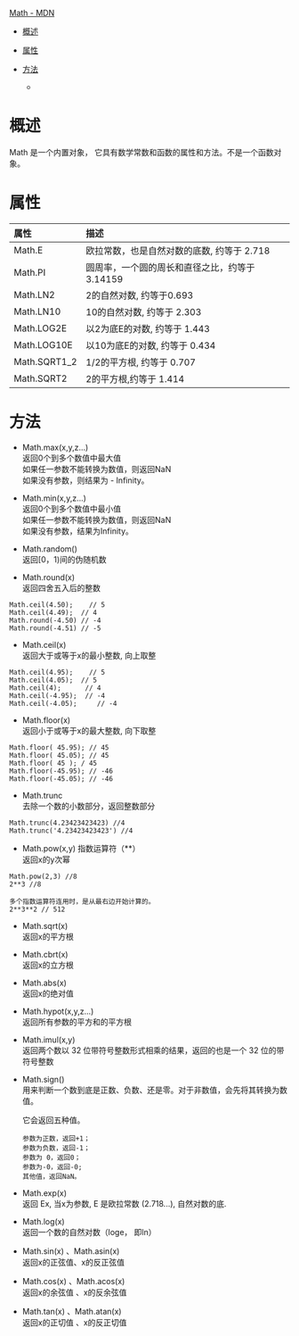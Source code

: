 [Math - MDN](https://developer.mozilla.org/zh-CN/docs/Web/JavaScript/Reference/Global_Objects/Math)

* <a href="#概述">概述</a>
* <a href="#属性">属性</a>
* <a href="#方法">方法</a>

  * <a href="#"></a>

#  <a name="概述">概述</a>
Math 是一个内置对象， 它具有数学常数和函数的属性和方法。不是一个函数对象。

#  <a name="">属性</a>
|属性|描述|
|:-|:-|
| Math.E |欧拉常数，也是自然对数的底数, 约等于 2.718|
| Math.PI | 圆周率，一个圆的周长和直径之比，约等于 3.14159 |
| Math.LN2 | 2的自然对数, 约等于0.693 |
| Math.LN10 | 10的自然对数, 约等于 2.303 |
| Math.LOG2E | 以2为底E的对数, 约等于 1.443 |
| Math.LOG10E  | 以10为底E的对数, 约等于 0.434 |
| Math.SQRT1_2  | 1/2的平方根, 约等于 0.707 |
| Math.SQRT2  | 2的平方根,约等于 1.414  |


#  <a name="">方法</a>

* Math.max(x,y,z...)  
返回0个到多个数值中最大值  
如果任一参数不能转换为数值，则返回NaN  
如果没有参数，则结果为 - Infinity。

* Math.min(x,y,z...)  
返回0个到多个数值中最小值    
如果任一参数不能转换为数值，则返回NaN  
如果没有参数，结果为Infinity。

* Math.random()  
返回[0，1)间的伪随机数

* Math.round(x)  
返回四舍五入后的整数
>
    Math.ceil(4.50);    // 5
    Math.ceil(4.49);  // 4
    Math.round(-4.50) // -4
    Math.round(-4.51) // -5

* Math.ceil(x)  
返回大于或等于x的最小整数, 向上取整
>
    Math.ceil(4.95);    // 5
    Math.ceil(4.05);  // 5
    Math.ceil(4);      // 4
    Math.ceil(-4.95);  // -4
    Math.ceil(-4.05);     // -4

* Math.floor(x)  
返回小于或等于x的最大整数, 向下取整
>
    Math.floor( 45.95); // 45 
    Math.floor( 45.05); // 45 
    Math.floor( 45 ); / 45
    Math.floor(-45.95); // -46
    Math.floor(-45.05); // -46 

* Math.trunc  
去除一个数的小数部分，返回整数部分
>
    Math.trunc(4.23423423423) //4
    Math.trunc('4.23423423423') //4

* Math.pow(x,y)  指数运算符（**）  
返回x的y次幂

>
    Math.pow(2,3) //8
    2**3 //8

    多个指数运算符连用时，是从最右边开始计算的。
    2**3**2 // 512


* Math.sqrt(x)  
返回x的平方根

* Math.cbrt(x)  
返回x的立方根

* Math.abs(x)  
返回x的绝对值

* Math.hypot(x,y,z...)  
返回所有参数的平方和的平方根

* Math.imul(x,y)  
返回两个数以 32 位带符号整数形式相乘的结果，返回的也是一个 32 位的带符号整数

* Math.sign()  
用来判断一个数到底是正数、负数、还是零。对于非数值，会先将其转换为数值。

  它会返回五种值。
  >
      参数为正数，返回+1；
      参数为负数，返回-1；
      参数为 0，返回0；
      参数为-0，返回-0;
      其他值，返回NaN。

* Math.exp(x)  
返回 Ex, 当x为参数,  E 是欧拉常数 (2.718...), 自然对数的底.

* Math.log(x)  
返回一个数的自然对数（loge， 即ln）

* Math.sin(x) 、Math.asin(x)  
返回x的正弦值、x的反正弦值

* Math.cos(x) 、Math.acos(x)  
返回x的余弦值 、x的反余弦值

* Math.tan(x) 、Math.atan(x)  
返回x的正切值 、x的反正切值

